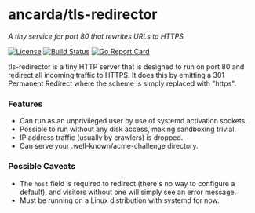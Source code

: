 # ancarda/tls-redirector

_A tiny service for port 80 that rewrites URLs to HTTPS_

[![License](https://img.shields.io/github/license/ancarda/tls-redirector.svg)](https://choosealicense.com/licenses/mit/)
[![Build Status](https://travis-ci.org/ancarda/tls-redirector.svg?branch=master)](https://travis-ci.org/ancarda/tls-redirector)
[![Go Report Card](https://goreportcard.com/badge/github.com/ancarda/tls-redirector)](https://goreportcard.com/report/github.com/ancarda/tls-redirector)

tls-redirector is a tiny HTTP server that is designed to run on
port 80 and redirect all incoming traffic to HTTPS. It does this
by emitting a 301 Permanent Redirect where the scheme is simply
replaced with "https".

### Features

 * Can run as an unprivileged user by use of systemd activation sockets.
 * Possible to run without any disk access, making sandboxing trivial.
 * IP address traffic (usually by crawlers) is dropped.
 * Can serve your .well-known/acme-challenge directory.

### Possible Caveats

 * The `host` field is required to redirect (there's no way to configure a
   default), and visitors without one will simply see an error message.
 * Must be running on a Linux distribution with systemd for now.
